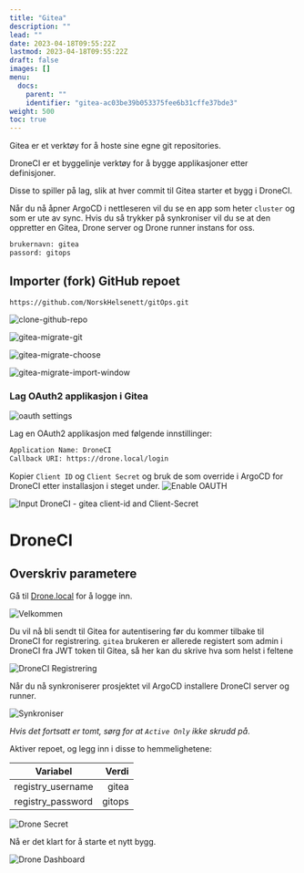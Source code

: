 ```yaml
---
title: "Gitea"
description: ""
lead: ""
date: 2023-04-18T09:55:22Z
lastmod: 2023-04-18T09:55:22Z
draft: false
images: []
menu:
  docs:
    parent: ""
    identifier: "gitea-ac03be39b053375fee6b31cffe37bde3"
weight: 500
toc: true
---
```


Gitea er et verktøy for å hoste sine egne git repositories.

DroneCI er et byggelinje verktøy for å bygge applikasjoner etter definisjoner.

Disse to spiller på lag, slik at hver commit til Gitea starter et bygg i DroneCI.

Når du nå åpner ArgoCD i nettleseren vil du se en app som heter `cluster` og som er ute av sync. Hvis du så trykker på synkroniser vil du se at den oppretter en Gitea, Drone server og Drone runner instans for oss.


```bash
brukernavn: gitea
passord: gitops
```

## Importer (fork) GitHub repoet

```shell
https://github.com/NorskHelsenett/gitOps.git
```

![clone-github-repo](clone-github-repo.png)

![gitea-migrate-git](gitea-migrate-git.png)

![gitea-migrate-choose](gitea-migrate-choose.png)

![gitea-migrate-import-window](gitea-migrate-import-window.png)

### Lag OAuth2 applikasjon i Gitea

![oauth settings](oauth.png)

Lag en OAuth2 applikasjon med følgende innstillinger:
```bash
Application Name: DroneCI
Callback URI: https://drone.local/login
```

Kopier `Client ID` og `Client Secret` og bruk de som override i ArgoCD for DroneCI etter installasjon i steget under.
![Enable OAUTH](gitea-drone-oauth2.png)

![Input DroneCI - gitea client-id and Client-Secret](argocd-drone-secret.png)

# DroneCI

## Overskriv parametere
Gå til [Drone.local](https://drone.local) for å logge inn.

![Velkommen](drone-welcome.png)

Du vil nå bli sendt til Gitea for autentisering før du kommer tilbake til DroneCI for registrering. `gitea` brukeren er allerede registert som admin i DroneCI fra JWT token til Gitea, så her kan du skrive hva som helst i feltene

![DroneCI Registrering](drone-register.png)

Når du nå synkroniserer prosjektet vil ArgoCD installere DroneCI server og runner.

![Synkroniser](drone-sync.png)

*Hvis det fortsatt er tomt, sørg for at `Active Only` ikke skrudd på*.

Aktiver repoet, og legg inn i disse to hemmelighetene:

Variabel | Verdi
---|--:
registry_username | gitea
registry_password | gitops

![Drone Secret](drone-secret.png)

Nå er det klart for å starte et nytt bygg.

![Drone Dashboard](drone-dashboard.png)